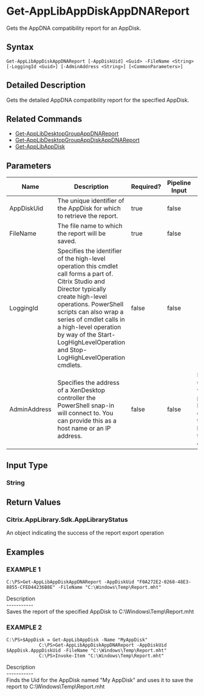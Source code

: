 ﻿# Get-AppLibAppDiskAppDNAReport

   Gets the AppDNA compatibility report for an AppDisk.

## Syntax
```
Get-AppLibAppDiskAppDNAReport [-AppDiskUid] <Guid> -FileName <String> [-LoggingId <Guid>] [-AdminAddress <String>] [<CommonParameters>]
```

## Detailed Description
   Gets the detailed AppDNA compatibility report for the specified AppDisk.

## Related Commands
  * [Get-AppLibDesktopGroupAppDNAReport](Get-AppLibDesktopGroupAppDNAReport/)
  * [Get-AppLibDesktopGroupAppDiskAppDNAReport](Get-AppLibDesktopGroupAppDiskAppDNAReport/)
  * [Get-AppLibAppDisk](Get-AppLibAppDisk/)
## Parameters

| Name   | Description | Required? | Pipeline Input | Default Value |
| --- | --- | --- | --- | --- |
| AppDiskUid | The unique identifier of the AppDisk for which to retrieve the report. | true | false |  |
| FileName | The file name to which the report will be saved. | true | false |  |
| LoggingId | Specifies the identifier of the high-level operation this cmdlet call forms a part of. Citrix Studio and Director typically create high-level operations. PowerShell scripts can also wrap a series of cmdlet calls in a high-level operation by way of the Start-LogHighLevelOperation and Stop-LogHighLevelOperation cmdlets. | false | false |  |
| AdminAddress | Specifies the address of a XenDesktop controller the PowerShell snap-in will connect to. You can provide this as a host name or an IP address. | false | false | Localhost. Once a value is provided by any cmdlet, this value becomes the default. |

## Input Type
### String
   
## Return Values
### Citrix.AppLibrary.Sdk.AppLibraryStatus
   An object indicating the success of the report export operation
## Examples

### EXAMPLE 1
```
C:\PS>Get-AppLibAppDiskAppDNAReport -AppDiskUid "F0A272E2-0268-48E3-8855-CFED44236B8E" -FileName "C:\Windows\Temp\Report.mht"
```
   Description<br>-----------<br>Saves the report of the specified AppDisk to C:\Windows\Temp\Report.mht
### EXAMPLE 2
```
C:\PS>$AppDisk = Get-AppLibAppDisk -Name "MyAppDisk"
            C:\PS>Get-AppLibAppDiskAppDNAReport -AppDiskUid $AppDisk.ApppDiskUid -FileName "C:\Windows\Temp\Report.mht"
            C:\PS>Invoke-Item "C:\Windows\Temp\Report.mht"
```
   Description<br>-----------<br>Finds the Uid for the AppDisk named "My AppDisk" and uses it to save the report to C:\Windows\Temp\Report.mht
